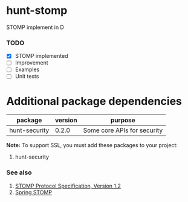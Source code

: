 # hunt-stomp
STOMP implement in D

### TODO
- [x] STOMP implemented
- [ ] Improvement
- [ ] Examples
- [ ] Unit tests

# Additional package dependencies
| package | version | purpose |
|--------|--------|--------|
| hunt-security |  0.2.0    |  Some core APIs for security  |

**Note:**
To support SSL, you must add these packages to your project:
1. hunt-security

### See also
1. [STOMP Protocol Specification, Version 1.2](https://stomp.github.io/stomp-specification-1.2.html)
1. [Spring STOMP](https://docs.spring.io/spring/docs/current/spring-framework-reference/web.html#websocket-stomp)

